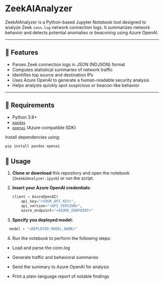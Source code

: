 # ZeekAIAnalyzer

ZeekAIAnalyzer is a Python-based Jupyter Notebook tool designed to analyze Zeek `conn.log` network connection logs. It summarizes network behavior and detects potential anomalies or beaconing using Azure OpenAI.

---

## 📌 Features

- Parses Zeek connection logs in JSON (NDJSON) format
- Computes statistical summaries of network traffic
- Identifies top source and destination IPs
- Uses Azure OpenAI to generate a human-readable security analysis
- Helps analysts quickly spot suspicious or beacon-like behavior

---

## 🧰 Requirements

- Python 3.8+
- [`pandas`](https://pandas.pydata.org/)
- [`openai`](https://pypi.org/project/openai/) (Azure-compatible SDK)

Install dependencies using:

```bash
pip install pandas openai
```
## 🚀 Usage

1. **Clone or download** this repository and open the notebook (`ZeekAIAnalyzer.ipynb`) or run the script.

2. **Insert your Azure OpenAI credentials:**

   ```python
   client = AzureOpenAI(
       api_key="<YOUR_API_KEY>",
       api_version="<API_VERSION>",
       azure_endpoint="<AZURE_ENDPOINT>"
   ```
3. **Specify you deployed model:**
 ```python
   model = "<DEPLOYED_MODEL_NAME>"
```
4. Run the notebook to perform the following steps:
- Load and parse the conn.log

- Generate traffic and behavioral summaries

- Send the summary to Azure OpenAI for analysis

- Print a plain-language report of notable findings

